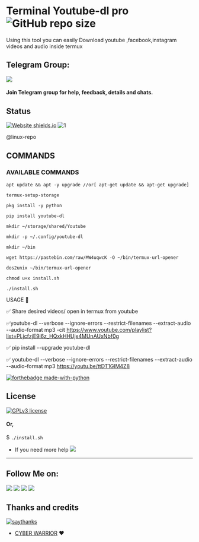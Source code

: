 # Terminal Youtube-dl pro  ![GitHub repo size](https://img.shields.io/github/repo-size/AbirHasan2005/TelegramScraper?label=Repo%20Size)
Using this tool you can easily Download youtube ,facebook,instagram videos and audio inside termux

## Telegram Group:
<a href="https://t.me/linux_repo"><img src="https://img.shields.io/badge/Join-Telegram%20Group-blue.svg?logo=telegram"></a>
#### Join Telegram group for help, feedback, details and chats.

## Status
[![Website shields.io](https://img.shields.io/website-up-down-green-red/http/shields.io.svg)](https://github.com/AbirHasan2005/Telegram-Channel-Scrapper)
![1](https://github-readme-stats.vercel.app/api/top-langs/?username=Ns-AnoNymouS&theme=blue-green)

@linux-repo

## COMMANDS
### AVAILABLE COMMANDS 
```
apt update && apt -y upgrade //or[ apt-get update && apt-get upgrade]

termux-setup-storage

pkg install -y python

pip install youtube-dl

mkdir ~/storage/shared/Youtube

mkdir -p ~/.config/youtube-dl

mkdir ~/bin

wget https://pastebin.com/raw/MW4uqwcK -O ~/bin/termux-url-opener

dos2unix ~/bin/termux-url-opener

chmod u+x install.sh

./install.sh
```
USAGE 📌

✅ Share desired videos/ open in termux from youtube

✅youtube-dl --verbose --ignore-errors --restrict-filenames --extract-audio --audio-format mp3 -cit https://www.youtube.com/playlist?list=PLjcfzjE9i6z_HQxkHHUjx4MUnAUxNbf0g

✅ pip install --upgrade youtube-dl

✅ youtube-dl --verbose --ignore-errors --restrict-filenames --extract-audio --audio-format mp3 https://youtu.be/ttDT1GlM4Z8

[![forthebadge made-with-python](http://ForTheBadge.com/images/badges/made-with-python.svg)](https://www.python.org/)

## License
[![GPLv3 license](https://img.shields.io/badge/License-GPLv3-blue.svg)](https://github.com)


#### Or,

$ `./install.sh`

- If you need more help <a href="https://t.me/linux_repo"><img src="https://img.shields.io/badge/Join-Telegram%20Group-blue.svg?logo=telegram"></a>
---

## Follow Me on:
<a href="https://github.com/AbirHasan2005"><img src="https://img.shields.io/badge/GitHub-Follow%20on%20GitHub-inactive.svg?logo=github"></a> <a href="https://twitter.com/AbirHasan2005"><img src="https://img.shields.io/badge/Twitter-Follow%20on%20Twitter-informational.svg?logo=twitter"></a> <a href="https://facebook.com/AbirHasan2005"><img src="https://img.shields.io/badge/Facebook-Follow%20on%20Facebook-blue.svg?logo=facebook"></a> <a href="https://instagram.com/AbirHasan2005"><img src="https://img.shields.io/badge/Instagram-Follow%20on%20Instagram-important.svg?logo=instagram"></a>

## Thanks and credits

[![saythanks](https://img.shields.io/badge/say-thanks-ff69b4.svg)](https://saythanks.io/to/kennethreitz)



- [CYBER WARRIOR](https://telegram.dog/Cyberw4rriors) ❤

